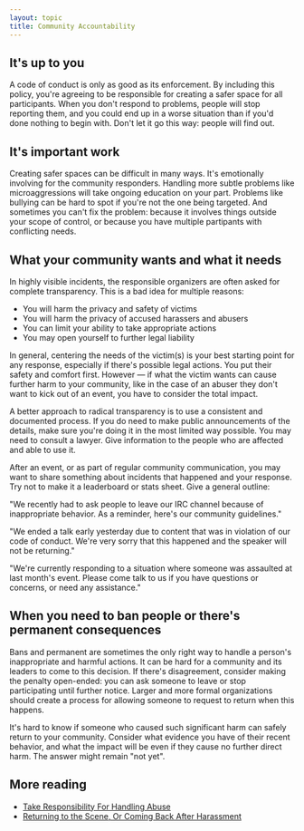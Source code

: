 ```yaml
---
layout: topic
title: Community Accountability
---
```


## It's up to you

A code of conduct is only as good as its enforcement. By including this policy, you're agreeing to be responsible for creating a safer space for all participants. When you don't respond to problems, people will stop reporting them, and you could end up in a worse situation than if you'd done nothing to begin with. Don't let it go this way: people will find out.

## It's important work

Creating safer spaces can be difficult in many ways. It's emotionally involving for the community responders. Handling more subtle problems like microaggressions will take ongoing education on your part. Problems like bullying can be hard to spot if you're not the one being targeted. And sometimes you can't fix the problem: because it involves things outside your scope of control, or because you have multiple partipants with conflicting needs.

## What your community wants and what it needs

In highly visible incidents, the responsible organizers are often asked for complete transparency. This is a bad idea for multiple reasons:

- You will harm the privacy and safety of victims
- You will harm the privacy of accused harassers and abusers
- You can limit your ability to take appropriate actions
- You may open yourself to further legal liability

In general, centering the needs of the victim(s) is your best starting point for any response, especially if there's possible legal actions. You put their safety and comfort first. However — if what the victim wants can cause further harm to your community, like in the case of an abuser they don't want to kick out of an event, you have to consider the total impact.

A better approach to radical transparency is to use a consistent and documented process. If you do need to make public announcements of the details, make sure you're doing it in the most limited way possible. You may need to consult a lawyer. Give information to the people who are affected and able to use it.

After an event, or as part of regular community communication, you may want to share something about incidents that happened and your response. Try not to make it a leaderboard or stats sheet. Give a general outline:

"We recently had to ask people to leave our IRC channel because of inappropriate behavior. As a reminder, here's our community guidelines."

"We ended a talk early yesterday due to content that was in violation of our code of conduct. We're very sorry that this happened and the speaker will not be returning."

"We're currently responding to a situation where someone was assaulted at last month's event. Please come talk to us if you have questions or concerns, or need any assistance."

## When you need to ban people or there's permanent consequences

Bans and permanent are sometimes the only right way to handle a person's inappropriate and harmful actions. It can be hard for a community and its leaders to come to this decision. If there's disagreement, consider making the penalty open-ended: you can ask someone to leave or stop participating until further notice. Larger and more formal organizations should create a process for allowing someone to request to return when this happens.

It's hard to know if someone who caused such significant harm can safely return to your community. Consider what evidence you have of their recent behavior, and what the impact will be even if they cause no further direct harm. The answer might remain "not yet".

## More reading

- [Take Responsibility For Handling Abuse](http://thebias.com/2015/08/12/take-responsibility-for-handling-abuse/)
- [Returning to the Scene, Or Coming Back After Harassment](http://freethoughtblogs.com/almostdiamonds/2014/07/05/returning-to-the-scene-or-coming-back-after-harassment/)
